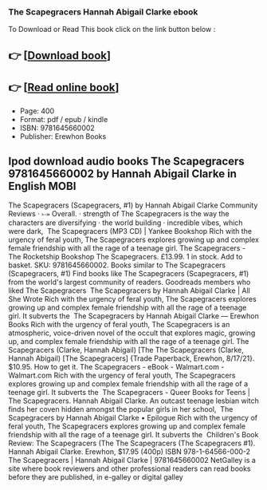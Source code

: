 ### The Scapegracers Hannah Abigail Clarke ebook

To Download or Read This book click on the link button below :

## 👉  [**[Download book](http://filesbooks.info/download.php?group=book&from=github.com&id=578410&lnk=1081 "Download book")**]

## 👉  [**[Read online book](http://filesbooks.info/download.php?group=book&from=github.com&id=578410&lnk=1081 "Read online book")**]


* Page: 400
* Format: pdf / epub / kindle
* ISBN: 9781645660002
* Publisher: Erewhon Books



## Ipod download audio books The Scapegracers 9781645660002 by Hannah Abigail Clarke in English MOBI



 The Scapegracers (Scapegracers, #1) by Hannah Abigail Clarke Community Reviews · ⤐ Overall. · strength of The Scapegracers is the way the characters are diversifying · the world building · incredible vibes, which were dark, 
 The Scapegracers (MP3 CD) | Yankee Bookshop Rich with the urgency of feral youth, The Scapegracers explores growing up and complex female friendship with all the rage of a teenage girl.
 The Scapegracers - The Rocketship Bookshop The Scapegracers. £13.99. 1 in stock. Add to basket. SKU: 9781645660002.
 Books similar to The Scapegracers (Scapegracers, #1) Find books like The Scapegracers (Scapegracers, #1) from the world&#039;s largest community of readers. Goodreads members who liked The Scapegracers 
 The Scapegracers by Hannah Abigail Clarke | All She Wrote Rich with the urgency of feral youth, The Scapegracers explores growing up and complex female friendship with all the rage of a teenage girl. It subverts the 
 The Scapegracers by Hannah Abigail Clarke — Erewhon Books Rich with the urgency of feral youth, The Scapegracers is an atmospheric, voice-driven novel of the occult that explores magic, growing up, and complex female friendship with all the rage of a teenage girl.
 The Scapegracers (Clarke, Hannah Abigail) [The The Scapegracers (Clarke, Hannah Abigail) [The Scapegracers] {Trade Paperback, Erewhon, 8/17/21}. $10.95. How to get it.
 The Scapegracers - eBook - Walmart.com - Walmart.com Rich with the urgency of feral youth, The Scapegracers explores growing up and complex female friendship with all the rage of a teenage girl. It subverts the 
 The Scapegracers - Queer Books for Teens | The Scapegracers. Hannah Abigail Clarke. An outcast teenage lesbian witch finds her coven hidden amongst the popular girls in her school, 
 The Scapegracers by Hannah Abigail Clarke • Epilogue Rich with the urgency of feral youth, The Scapegracers explores growing up and complex female friendship with all the rage of a teenage girl. It subverts the 
 Children&#039;s Book Review: The Scapegracers (The The Scapegracers (The Scapegracers #1). Hannah Abigail Clarke. Erewhon, $17.95 (400p) ISBN 978-1-64566-000-2 
 The Scapegracers | Hannah Abigail Clarke | 9781645660002 NetGalley is a site where book reviewers and other professional readers can read books before they are published, in e-galley or digital galley 





